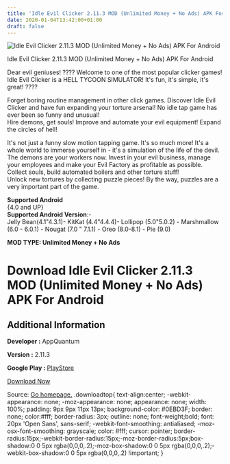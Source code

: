 ```yaml
---
title: 'Idle Evil Clicker 2.11.3 MOD (Unlimited Money + No Ads) APK For Android'
date: 2020-01-04T13:42:00+01:00
draft: false
---
```


![Idle Evil Clicker 2.11.3 MOD (Unlimited Money + No Ads) APK For Android](https://i1.wp.com/apkhome.net/wp-content/uploads/2020/01/Idle-Evil-Clicker-2.11.3-MOD-Unlimited-Money-No-Ads.png "Idle Evil Clicker 2.11.3 MOD (Unlimited Money + No Ads) APK For Android")

  

Idle Evil Clicker 2.11.3 MOD (Unlimited Money + No Ads) APK For Android

Dear evil geniuses! ???? Welcome to one of the most popular clicker games! Idle Evil Clicker is a HELL TYCOON SIMULATOR! It's fun, it's simple, it's great! ????

Forget boring routine management in other click games. Discover Idle Evil Clicker and have fun expanding your torture arsenal! No idle tap game has ever been so funny and unusual!  
Hire demons, get souls! Improve and automate your evil equipment! Expand the circles of hell!

It's not just a funny slow motion tapping game. It's so much more! It's a whole world to immerse yourself in - it's a simulation of the life of the devil.  
The demons are your workers now. Invest in your evil business, manage your employees and make your Evil Factory as profitable as possible.  
Collect souls, build automated boilers and other torture stuff!  
Unlock new tortures by collecting puzzle pieces! By the way, puzzles are a very important part of the game.

**Supported Android**  
{4.0 and UP}  
**Supported Android Version**:-  
Jelly Bean(4.1"4.3.1)- KitKat (4.4"4.4.4)- Lollipop (5.0"5.0.2) - Marshmallow (6.0 - 6.0.1) - Nougat (7.0 " 7.1.1) - Oreo (8.0-8.1) - Pie (9.0)

**MOD TYPE: Unlimited Money + No Ads**

Download Idle Evil Clicker 2.11.3 MOD (Unlimited Money + No Ads) APK For Android
================================================================================

Additional Information
----------------------

**Developer :** AppQuantum

**Version :** 2.11.3

**Google Play :** [PlayStore](https://play.google.com/store/apps/details?id=com.evilclicker.evilclicker)

  

[Download Now](https://store4app.co/post/idle-evil-clicker-2-11-3-mod-unlimited-money-no-ads-apk-for-android_1578052990)

  
Source: [Go homepage.](https://store4app.co/post/idle-evil-clicker-2-11-3-mod-unlimited-money-no-ads-apk-for-android_1578052990) .downloadtop{ text-align:center; -webkit-appearance: none; -moz-appearance: none; appearance: none; width: 100%; padding: 9px 9px 11px 13px; background-color: #0EBD3F; border: none; color:#fff; border-radius: 3px; outline: none; font-weight;bold; font: 20px 'Open Sans', sans-serif; -webkit-font-smoothing: antialiased; -moz-osx-font-smoothing: grayscale; color: #fff; cursor: pointer; border-radius:15px;-webkit-border-radius:15px;-moz-border-radius:5px;box-shadow:0 0 5px rgba(0,0,0,.2);-moz-box-shadow:0 0 5px rgba(0,0,0,.2);-webkit-box-shadow:0 0 5px rgba(0,0,0,.2) !important; }